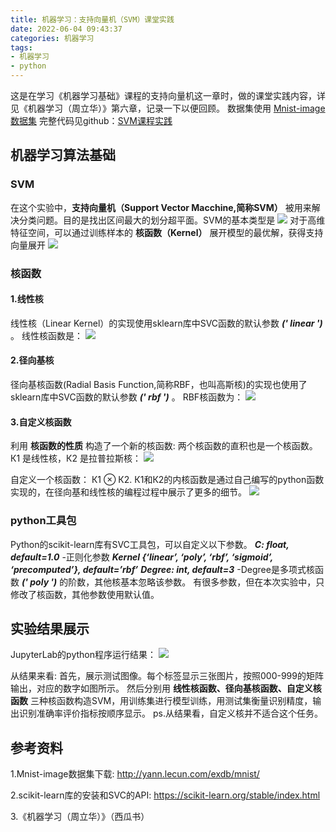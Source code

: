 ```yaml
---
title: 机器学习：支持向量机（SVM）课堂实践
date: 2022-06-04 09:43:37
categories: 机器学习
tags:
- 机器学习
- python
---
```

这是在学习《机器学习基础》课程的支持向量机这一章时，做的课堂实践内容，详见《机器学习（周立华）》第六章，记录一下以便回顾。
数据集使用 [Mnist-image数据集](http://yann.lecun.com/exdb/mnist/)
完整代码见github：[SVM课程实践](https://github.com/KennanYang/mechine-learning/blob/master/week7_SVM.ipynb)

<!--more-->

## 机器学习算法基础
###	SVM
在这个实验中，**支持向量机（Support Vector Macchine,简称SVM）** 被用来解决分类问题。目的是找出区间最大的划分超平面。SVM的基本类型是
![](https://pic.imgdb.cn/item/62a93fc309475431297f94bc.png)
对于高维特征空间，可以通过训练样本的 **核函数（Kernel）** 展开模型的最优解，获得支持向量展开
![](https://pic.imgdb.cn/item/62a93fc309475431297f9466.png)
###  核函数
#### 1.线性核
线性核（Linear Kernel）的实现使用sklearn库中SVC函数的默认参数 ***(' linear ')*** 。
线性核函数是：
![](https://pic.imgdb.cn/item/62a93fc309475431297f9471.png)
#### 2.径向基核
径向基核函数(Radial Basis Function,简称RBF，也叫高斯核)的实现也使用了sklearn库中SVC函数的默认参数 ***(' rbf ')*** 。
RBF核函数为：
![](https://pic.imgdb.cn/item/62a93fc309475431297f9486.png)
 
#### 3.自定义核函数
利用 **核函数的性质** 构造了一个新的核函数: 两个核函数的直积也是一个核函数。
К1 是线性核，К2 是拉普拉斯核：
![](https://pic.imgdb.cn/item/62a945890947543129873256.png)

自定义一个核函数： К1 ⊗ К2.
К1和К2的内核函数是通过自己编写的python函数实现的，在径向基和线性核的编程过程中展示了更多的细节。
![](https://pic.imgdb.cn/item/62a94252094754312983607a.png)
### python工具包
Python的scikit-learn库有SVC工具包，可以自定义以下参数。
***C: float, default=1.0***
-正则化参数
***Kernel {‘linear’, ‘poly’, ‘rbf’, ‘sigmoid’, ‘precomputed’}, default=’rbf’***
***Degree: int, default=3***
-Degree是多项式核函数 ***(' poly ')*** 的阶数，其他核基本忽略该参数。
有很多参数，但在本次实验中，只修改了核函数，其他参数使用默认值。

##	实验结果展示
JupyterLab的python程序运行结果：
![](https://pic.imgdb.cn/item/62a93fc309475431297f9495.png)

从结果来看:
首先，展示测试图像。每个标签显示三张图片，按照000-999的矩阵输出，对应的数字如图所示。
然后分别用 **线性核函数、径向基核函数、自定义核函数** 三种核函数构造SVM，用训练集进行模型训练，用测试集衡量识别精度，输出识别准确率评价指标按顺序显示。
ps.从结果看，自定义核并不适合这个任务。

## 参考资料
1.Mnist-image数据集下载: http://yann.lecun.com/exdb/mnist/

2.scikit-learn库的安装和SVC的API: 
https://scikit-learn.org/stable/index.html

3.《机器学习（周立华）》（西瓜书）
